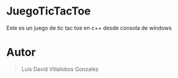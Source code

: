 # JuegoTicTacToe
Este es un juego de tic tac toe en c++ desde consola de windows
# Autor
> Luis David Villalobos Gonzalez